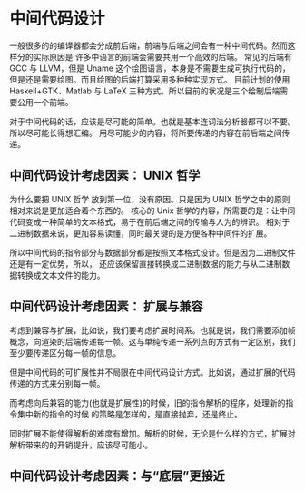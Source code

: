 # 中间代码设计

一般很多的的编译器都会分成前后端，前端与后端之间会有一种中间代码。然而这样分的实际原因是 许多中语言的前端会需要共用一个高效的后端。
常见的后端有 GCC 与 LLVM，但是 Uname 这个绘图语言，本身是不需要生成可执行代码的，但是还是需要绘图。而且绘图的后端打算采用多种种实现方式。
目前计划的使用 Haskell+GTK、Matlab 与 LaTeX 三种方式。所以目前的状况是三个绘制后端需要公用一个前端。

对于中间代码的话，应该是尽可能的简单。也就是基本连词法分析器都可以不要。所以尽可能长得想汇编。
用尽可能少的内容，将所要传递的内容在前后端之间传递。

## 中间代码设计考虑因素： UNIX 哲学

为什么要把 UNIX 哲学 放到第一位，没有原因。只是因为 UNIX 哲学之中的原则相对来说是更加适合着个东西的。
核心的 Unix 哲学的内容，所需要的是：让中间代码变成一种简单的文本格式，易于在前后端之间的传输与人为的辨识。
相对于二进制数据来说，更加容易读懂，同时最关键的是方便各种中间件的扩展。

所以中间代码的指令部分与数据部分都是按照文本格式设计。但是因为二进制文件还是有一定优势，所以，
还应该保留直接转换成二进制数据的能力与从二进制数据转换成文本文件的能力。


## 中间代码设计考虑因素： 扩展与兼容

考虑到兼容与扩展，比如说，我们要考虑扩展时间系。也就是说，我们需要添加帧概念，向渲染的后端传递每一帧。这与单纯传递一系列点的方式有一定区别，我们至少要传递区分每一帧的信息。

但是中间代码的可扩展性并不局限在中间代码设计方式。比如说，通过扩展的代码传递的方式来分别每一帧。

而考虑向后兼容的能力(也就是扩展性)的时候，旧的指令解析的程序，处理新的指令集中新的指令的时候
的策略是怎样的，是直接抛弃，还是终止。

同时扩展不能使得解析的难度有增加。解析的时候，无论是什么样的方式，扩展对解析带来的的开销提升，应该尽可能小。

## 中间代码设计考虑因素：与“底层”更接近